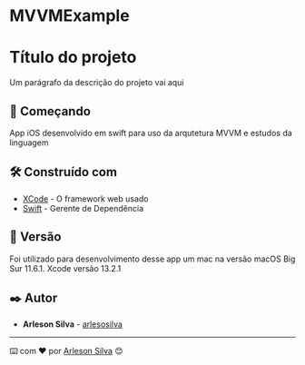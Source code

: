 # MVVMExample
# Título do projeto

Um parágrafo da descrição do projeto vai aqui

## 🚀 Começando

App iOS desenvolvido em swift para uso da arqutetura MVVM e estudos da linguagem

## 🛠️ Construído com

* [XCode](http://www.dropwizard.io/1.0.2/docs/) - O framework web usado
* [Swift](https://maven.apache.org/) - Gerente de Dependência

## 📌 Versão

Foi utilizado para desenvolvimento desse app um mac na versão macOS Big Sur 11.6.1. 
Xcode versão 13.2.1

## ✒️ Autor

* **Arleson Silva** - [arlesosilva](https://github.com/arlesonsilva)

---
⌨️ com ❤️ por [Arleson Silva](https://gist.github.com/arlesonsilva) 😊
